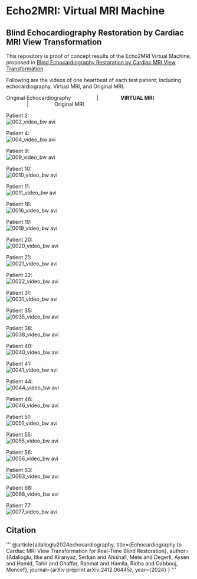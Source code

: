 # Echo2MRI: Virtual MRI Machine
##  Blind Echocardiography Restoration by Cardiac MRI View Transformation


This repository is proof of concept results of the Echo2MRI Virtual Machine, proposed in [Blind Echocardiography Restoration by Cardiac MRI View Transformation](https://arxiv.org/abs/2412.06445)  

Following are the videos of one heartbeat of each test patient; including echocardiography, Virtual MRI, and Original MRI. 

Original Echocardiography&emsp;&emsp;&emsp;&emsp;&emsp;|&emsp;&emsp;&emsp;&emsp; **VIRTUAL MRI** &emsp;&emsp;&emsp;&emsp;|&emsp;&emsp;&emsp;&emsp;&emsp;Original MRI    


Patient 2:  
![002_video_bw avi](https://github.com/user-attachments/assets/0bef3475-7b57-4f97-8d8f-8686e96e5a48)


Patient 4: <br />
![004_video_bw avi](https://github.com/user-attachments/assets/8a78e4af-cad0-46fd-9d3c-0d280bc3d470)


Patient 9:  
![009_video_bw avi](https://github.com/user-attachments/assets/c63eb217-5fdc-4622-b2c3-dbda0fcf3195)


Patient 10:  
![0010_video_bw avi](https://github.com/user-attachments/assets/2f90af7b-c9a4-4736-af10-a541637d769d)


Patient 11:  
![0011_video_bw avi](https://github.com/user-attachments/assets/5b903368-7408-401d-b997-40dbeaa56526)


Patient 16:  
![0016_video_bw avi](https://github.com/user-attachments/assets/9ea75aaa-b3d4-43d3-928d-82401fd1cd50)


Patient 19:  
![0019_video_bw avi](https://github.com/user-attachments/assets/e7be3502-1866-4299-9261-7cc712a1c4af)


Patient 20:  
![0020_video_bw avi](https://github.com/user-attachments/assets/becb7cf5-9c42-4665-b2b5-b0262086f803)


Patient 21:  
![0021_video_bw avi](https://github.com/user-attachments/assets/5ee399fd-3962-496b-a9b2-be41d738ecca)


Patient 22:  
![0022_video_bw avi](https://github.com/user-attachments/assets/a5216cda-6648-46f7-9eab-afd8ff78dcd5)


Patient 31:  
![0031_video_bw avi](https://github.com/user-attachments/assets/3ed14494-55ec-4e41-8547-303fe1f39b98)


Patient 35:  
![0035_video_bw avi](https://github.com/user-attachments/assets/46c990ba-c2e9-42c6-aba5-1eba68dbef49)


Patient 38:  
![0038_video_bw avi](https://github.com/user-attachments/assets/5244d164-406c-4cb8-8d4a-4cfd309da430)


Patient 40:  
![0040_video_bw avi](https://github.com/user-attachments/assets/cbfa5215-6047-4ee0-acca-f1c282671b72)


Patient 41:  
![0041_video_bw avi](https://github.com/user-attachments/assets/6a19111b-dcea-44d4-95f6-a8053a7c0067)


Patient 44:  
![0044_video_bw avi](https://github.com/user-attachments/assets/858f396b-a098-4f5d-9e99-057cdf571de1)


Patient 46:  
![0046_video_bw avi](https://github.com/user-attachments/assets/24dbf7f3-ba8d-4e2e-9833-cec534536b65)


Patient 51:  
![0051_video_bw avi](https://github.com/user-attachments/assets/46612d5d-0eb2-40be-902b-b852e5b80af0)


Patient 55:  
![0055_video_bw avi](https://github.com/user-attachments/assets/55db511e-db8a-47bd-ae0d-94278f66fb6d)


Patient 56:  
![0056_video_bw avi](https://github.com/user-attachments/assets/66cbabfd-c30f-4c77-9801-ccea4b5a7880)


Patient 63:  
![0063_video_bw avi](https://github.com/user-attachments/assets/15b6978d-c0f5-4a04-93d1-5e1204de1727)


Patient 68:  
![0068_video_bw avi](https://github.com/user-attachments/assets/4becd6b3-1915-4337-9cb2-cde7d9fcb3a9)


Patient 77:  
![0077_video_bw avi](https://github.com/user-attachments/assets/1c4419cb-3d47-4940-822b-bc5c31610698)


##  Citation 

'''
@article{adalioglu2024echocardiography,
  title={Echocardiography to Cardiac MRI View Transformation for Real-Time Blind Restoration},
  author={Adalioglu, Ilke and Kiranyaz, Serkan and Ahishali, Mete and Degerli, Aysen and Hamid, Tahir and Ghaffar, Rahmat and Hamila, Ridha and Gabbouj, Moncef},
  journal={arXiv preprint arXiv:2412.06445},
  year={2024}
}
'''


